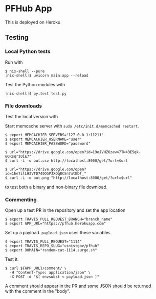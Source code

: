 # PFHub App

This is deployed on Heroku.

## Testing

### Local Python tests

Run with

    $ nix-shell --pure
    [nix-shell]$ uvicorn main:app --reload

Test the Python modules with

    [nix-shell]$ py.test test.py

### File downloads

Test the local version with

Start memcache server with `sudo /etc/init.d/memcached restart`.

    $ export MEMCACHIER_SERVERS="127.0.0.1:11211"
    $ export MEMCACHIER_USERNAME="user"
    $ export MEMCACHIER_PASSWORD="password"

    $ url="https://drive.google.com/open?id=19oJVHZ6zaw47TN43E5qk-uGRsqrz0iE7"
    $ curl -L -o out.csv http://localhost:8000/get/?url=$url

    $ url="https://drive.google.com/open?id=1he7ilLH2VTD740OGPJXOq8CSn7utEDf_"
    $ curl -L -o out.png "http://localhost:8000/get/?url=$url"

to test both a binary and non-binary file download.

### Commenting

Open up a test PR in the repository and set the app location

    $ export TRAVIS_PULL_REQUEST_BRANCH="branch_name"
    $ export APP_URL="https://pfhub.herokuapp.com"

Set up a payload. `payload.json` uses these variables.

    $ export TRAVIS_PULL_REQUEST="1114"
    $ export TRAVIS_REPO_SLUG="usnistgov/pfhub"
    $ export DOMAIN="random-cat-1114.surge.sh"

Test it.

    $ curl ${APP_URL}/comment/ \
      -H "Content-Type: application/json" \
      -X POST -d "$( envsubst < payload.json )"

A comment should appear in the PR and some JSON should be returned
with the comment in the "body".
